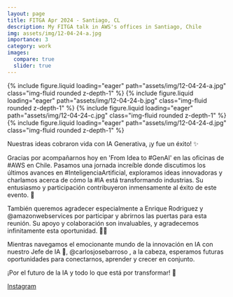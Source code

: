 ```yaml
---
layout: page
title: FITGA Apr 2024 - Santiago, CL
description: My FITGA talk in AWS's offices in Santiago, Chile
img: assets/img/12-04-24-a.jpg
importance: 3
category: work
images:
  compare: true
  slider: true
---
```


<swiper-container keyboard="true" navigation="true" pagination="true" pagination-clickable="true" pagination-dynamic-bullets="true" rewind="true">
  <swiper-slide>{% include figure.liquid loading="eager" path="assets/img/12-04-24-a.jpg" class="img-fluid rounded z-depth-1" %}</swiper-slide>
  <swiper-slide>{% include figure.liquid loading="eager" path="assets/img/12-04-24-b.jpg" class="img-fluid rounded z-depth-1" %}</swiper-slide>
  <swiper-slide>{% include figure.liquid loading="eager" path="assets/img/12-04-24-c.jpg" class="img-fluid rounded z-depth-1" %}</swiper-slide>
  <swiper-slide>{% include figure.liquid loading="eager" path="assets/img/12-04-24-d.jpg" class="img-fluid rounded z-depth-1" %}</swiper-slide>
</swiper-container>

Nuestras ideas cobraron vida con IA Generativa, ¡y fue un éxito! ✨

Gracias por acompañarnos hoy en 'From Idea to #GenAI' en las oficinas de #AWS en Chile. Pasamos una jornada increíble donde discutimos los últimos avances en #InteligenciaArtificial, exploramos ideas innovadoras y charlamos acerca de cómo la #IA está transformando industrias. Su entusiasmo y participación contribuyeron inmensamente al éxito de este evento. 👏​

También queremos agradecer especialmente a Enrique Rodriguez y @amazonwebservices por participar y abrirnos las puertas para esta reunión. Su apoyo y colaboración son invaluables, y agradecemos infinitamente esta oportunidad. 🙌​💯

Mientras navegamos el emocionante mundo de la innovación en IA con nuestro Jefe de IA 🤖, @carlosjosebarroso , a la cabeza, esperamos futuras oportunidades para conectarnos, aprender y crecer en conjunto.

¡Por el futuro de la IA y todo lo que está por transformar! 🚀

[Instagram](https://www.instagram.com/teracloud.io/p/C5rMaq4o14v/?img_index=1)
